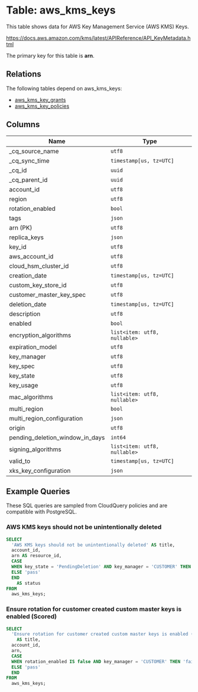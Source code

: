 # Table: aws_kms_keys

This table shows data for AWS Key Management Service (AWS KMS) Keys.

https://docs.aws.amazon.com/kms/latest/APIReference/API_KeyMetadata.html

The primary key for this table is **arn**.

## Relations

The following tables depend on aws_kms_keys:
  - [aws_kms_key_grants](aws_kms_key_grants)
  - [aws_kms_key_policies](aws_kms_key_policies)

## Columns

| Name          | Type          |
| ------------- | ------------- |
|_cq_source_name|`utf8`|
|_cq_sync_time|`timestamp[us, tz=UTC]`|
|_cq_id|`uuid`|
|_cq_parent_id|`uuid`|
|account_id|`utf8`|
|region|`utf8`|
|rotation_enabled|`bool`|
|tags|`json`|
|arn (PK)|`utf8`|
|replica_keys|`json`|
|key_id|`utf8`|
|aws_account_id|`utf8`|
|cloud_hsm_cluster_id|`utf8`|
|creation_date|`timestamp[us, tz=UTC]`|
|custom_key_store_id|`utf8`|
|customer_master_key_spec|`utf8`|
|deletion_date|`timestamp[us, tz=UTC]`|
|description|`utf8`|
|enabled|`bool`|
|encryption_algorithms|`list<item: utf8, nullable>`|
|expiration_model|`utf8`|
|key_manager|`utf8`|
|key_spec|`utf8`|
|key_state|`utf8`|
|key_usage|`utf8`|
|mac_algorithms|`list<item: utf8, nullable>`|
|multi_region|`bool`|
|multi_region_configuration|`json`|
|origin|`utf8`|
|pending_deletion_window_in_days|`int64`|
|signing_algorithms|`list<item: utf8, nullable>`|
|valid_to|`timestamp[us, tz=UTC]`|
|xks_key_configuration|`json`|

## Example Queries

These SQL queries are sampled from CloudQuery policies and are compatible with PostgreSQL.

### AWS KMS keys should not be unintentionally deleted

```sql
SELECT
  'AWS KMS keys should not be unintentionally deleted' AS title,
  account_id,
  arn AS resource_id,
  CASE
  WHEN key_state = 'PendingDeletion' AND key_manager = 'CUSTOMER' THEN 'fail'
  ELSE 'pass'
  END
    AS status
FROM
  aws_kms_keys;
```

### Ensure rotation for customer created custom master keys is enabled (Scored)

```sql
SELECT
  'Ensure rotation for customer created custom master keys is enabled (Scored)'
    AS title,
  account_id,
  arn,
  CASE
  WHEN rotation_enabled IS false AND key_manager = 'CUSTOMER' THEN 'fail'
  ELSE 'pass'
  END
FROM
  aws_kms_keys;
```


